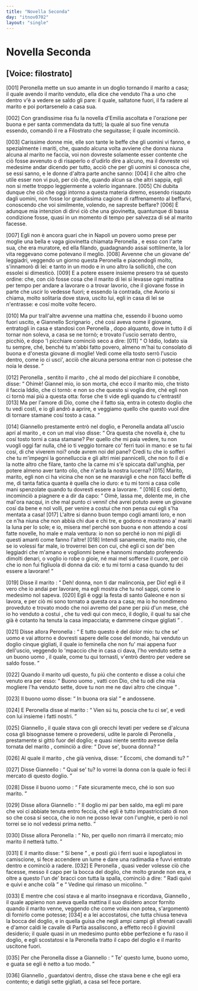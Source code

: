 ```yaml
---
title: "Novella Seconda"
day: "itnov0702"
layout: "single"
---
```

<div id="nov0702" type="novella" who="filostrato">
 <h1>
  Novella Seconda
 </h1>
 <p>
  <h2>
   [Voice: filostrato]
  </h2>
 </p>
 <argument>
  <p>
   <a name="p07020001">
    [001]
   </a>
   <name persref="peronella" type="person">
    Peronella
   </name>
   mette un suo amante in un doglio tornando il marito a casa; il quale avendo il marito venduto, ella dice che venduto l'ha a uno che dentro v'&egrave; a vedere se saldo gli pare: il quale, saltatone fuori, il fa radere al marito e poi portarsenelo a casa sua.
  </p>
 </argument>
 <div3 type="commentary" who="author">
  <p>
   <a name="p07020002">
    [002]
   </a>
   Con grandissime risa fu la novella d'Emilia ascoltata e l'orazione per buona e per santa commendata da tutti; la quale al suo fine venuta essendo, comand&ograve; il re a Filostrato che seguitasse; il quale incominci&ograve;.
  </p>
 </div3>
 <div3 type="commentary" who="filostrato">
  <p>
   <a name="p07020003">
    [003]
   </a>
   Carissime donne mie, elle son tante le beffe che gli uomini vi fanno, e spezialmente i mariti, che, quando alcuna volta avviene che donna niuna alcuna al marito ne faccia, voi non dovreste solamente esser contente che ci&ograve; fosse avvenuto o di risaperlo o d'udirlo dire a alcuno, ma il dovreste voi medesime andar dicendo per tutto, acci&ograve; che per gli uomini si conosca che, se essi sanno, e le donne d'altra parte anche sanno:
   <a name="p07020004">
    [004]
   </a>
   il che altro che utile esser non vi pu&ograve;, per ci&ograve; che, quando alcun sa che altri sappia, egli non si mette troppo leggiermente a volerlo ingannare.
   <a name="p07020005">
    [005]
   </a>
   Chi dubita dunque che ci&ograve; che oggi intorno a questa materia diremo, essendo risaputo dagli uomini, non fosse lor grandissima cagione di raffrenamento al beffarvi, conoscendo che voi similmente, volendo, ne sapreste beffare?
   <a name="p07020006">
    [006]
   </a>
   &Egrave; adunque mia intenzion di dirvi ci&ograve; che una giovinetta, quantunque di bassa condizione fosse, quasi in un momento di tempo per salvezza di s&eacute; al marito facesse.
  </p>
 </div3>
 <p>
  <a name="p07020007">
   [007]
  </a>
  Egli non &egrave; ancora guari che in
  <name placeref="napoli" type="place">
   Napoli
  </name>
  un povero
  <name persref="marito-0702" type="person">
   uomo
  </name>
  prese per moglie una bella e vaga giovinetta chiamata
  <name persref="peronella" type="person">
   Peronella
  </name>
  , e esso con l'arte sua, che era muratore, ed ella filando, guadagnando assai sottilmente, la lor vita reggevano come potevano il meglio.
  <a name="p07020008">
   [008]
  </a>
  Avvenne che un
  <name persref="giannello" type="person">
   giovane
  </name>
  de' leggiadri, veggendo un giorno questa
  <name persref="peronella" type="person">
   Peronella
  </name>
  e piacendogli molto, s'innamor&ograve; di lei: e tanto in un modo e in uno altro la sollicit&ograve;, che con essolei si dimestic&ograve;.
  <a name="p07020009">
   [009]
  </a>
  E a potere essere insieme presero tra s&eacute; questo ordine: che, con ci&ograve; fosse cosa che il marito di lei si levasse ogni mattina per tempo per andare a lavorare o a trovar lavorio, che il giovane fosse in parte che uscir lo vedesse fuori; e essendo la contrada, che Avorio si chiama, molto solitaria dove stava, uscito lui, egli in casa di lei se n'entrasse: e cos&iacute; molte volte fecero.
 </p>
 <p>
  <a name="p07020010">
   [010]
  </a>
  Ma pur trall'altre avvenne una mattina che, essendo il
  <name persref="marito-0702" type="person">
   buono uomo
  </name>
  fuori uscito, e
  <name persref="giannello" type="person">
   Giannello Scrignario
  </name>
  , ch&eacute; cos&iacute; aveva nome il giovane, entratogli in casa e standosi con
  <name persref="peronella" type="person">
   Peronella
  </name>
  , dopo alquanto, dove in tutto il d&iacute; tornar non soleva, a casa se ne torn&ograve;; e trovato l'uscio serrato dentro, picchi&ograve;, e dopo 'l picchiare cominci&ograve; seco a dire:
  <a name="p07020011">
   [011]
  </a>
  <q direct="unspecified" who="marito-0702">
   O Iddio, lodato sia tu sempre, ch&eacute;, bench&eacute; tu m'abbi fatto povero, almeno m'hai tu consolato di buona e d'onesta giovane di moglie! Vedi come ella tosto serr&ograve; l'uscio dentro, come io ci usci', acci&ograve; che alcuna persona entrar non ci potesse che noia le desse.
  </q>
 </p>
 <p>
  <a name="p07020012">
   [012]
  </a>
  <name persref="peronella" type="person">
   Peronella
  </name>
  , sentito il
  <name persref="marito-0702" type="person">
   marito
  </name>
  , ch&eacute; al modo del picchiare il conobbe, disse:
  <q direct="unspecified" who="peronella">
   Ohim&egrave;!
   <name persref="giannello" type="person">
    Giannel
   </name>
   mio, io son morta, ch&eacute; ecco il marito mio, che tristo il faccia Iddio, che ci torn&ograve;: e non so che questo si voglia dire, ch&eacute; egli non ci torn&ograve; mai pi&uacute; a questa otta: forse che ti vide egli quando tu c'entrasti!
   <a name="p07020013">
    [013]
   </a>
   Ma per l'amore di Dio, come che il fatto sia, entra in cotesto doglio che tu vedi cost&iacute;, e io gli andr&ograve; a aprire, e veggiamo quello che questo vuol dire di tornare stamane cos&iacute; tosto a casa.
  </q>
 </p>
 <p>
  <a name="p07020014">
   [014]
  </a>
  <name persref="giannello" type="person">
   Giannello
  </name>
  prestamente entr&ograve; nel doglio, e
  <name persref="peronella" type="person">
   Peronella
  </name>
  andata all'uscio apr&iacute; al
  <name persref="marito-0702" type="person">
   marito
  </name>
  , e con un mal viso disse:
  <q direct="unspecified" who="peronella">
   Ora questa che novella &egrave;, che tu cos&iacute; tosto torni a casa stamane? Per quello che mi paia vedere, tu non vuogli oggi far nulla, ch&eacute; io ti veggio tornare co' ferri tuoi in mano: e se tu fai cos&iacute;, di che viverem noi? onde avrem noi del pane? Credi tu che io sofferi che tu m'impegni la gonnelluccia e gli altri miei pannicelli, che non fo il d&iacute; e la notte altro che filare, tanto che la carne mi s'&egrave; spiccata dall'unghia, per potere almeno aver tanto olio, che n'arda la nostra lucerna?
   <a name="p07020015">
    [015]
   </a>
   Marito, marito, egli non ci ha vicina che non se ne maravigli e che non facci beffe di me, di tanta fatica quanta &egrave; quella che io duro: e tu mi torni a casa colle mani spenzolate quando tu dovresti essere a lavorare.
  </q>
  <a name="p07020016">
   [016]
  </a>
  E cos&iacute; detto, incominci&ograve; a piagnere e a dir da capo:
  <q direct="unspecified" who="peronella">
   Oim&egrave;, lassa me, dolente me, in che mal'ora nacqui, in che mal punto ci venni! ch&eacute; avrei potuto avere un giovane cos&iacute; da bene e nol volli, per venire a costui che non pensa cui egli s'ha mentata a casa!
   <a name="p07020017">
    [017]
   </a>
   L'altre si danno buon tempo cogli amanti loro, e non ce n'ha niuna che non abbia chi due e chi tre, e godono e mostrano a' mariti la luna per lo sole; e io, misera me! perch&eacute; son buona e non attendo a cos&iacute; fatte novelle, ho male e mala ventura: io non so perch&eacute; io non mi pigli di questi amanti come fanno l'altre!
   <a name="p07020018">
    [018]
   </a>
   Intendi sanamente, marito mio, che se io volessi far male, io troverrei ben con cui, ch&eacute; egli ci son de' ben leggiadri che m'amano e voglionmi bene e hannomi mandato proferendo dimolti denari, o voglio io robe o gioie, n&eacute; mai mel sofferse il cuore, per ci&ograve; che io non fui figliuola di donna da ci&ograve;: e tu mi torni a casa quando tu dei essere a lavorare!
  </q>
 </p>
 <p>
  <a name="p07020019">
   [019]
  </a>
  Disse il
  <name persref="marito-0702" type="person">
   marito
  </name>
  :
  <q direct="unspecified" who="marito-0702">
   Deh! donna, non ti dar malinconia, per Dio! egli &egrave; il vero che io andai per lavorare, ma egli mostra che tu nol sappi, come io medesimo nol sapeva.
   <a name="p07020020">
    [020]
   </a>
   Egli &egrave; oggi la festa di
   <name persref="santogaleone" type="person">
    santo Galeone
   </name>
   e non si lavora, e per ci&ograve; mi sono tornato a questa ora a casa; ma io ho nondimeno proveduto e trovato modo che noi avremo del pane per pi&uacute; d'un mese, ch&eacute; io ho venduto a
   <name persref="uomo-0702" type="person">
    costui
   </name>
   , che tu vedi qui con meco, il doglio, il qual tu sai che gi&agrave; &egrave; cotanto ha tenuta la casa impacciata; e dammene cinque gigliati
  </q>
  .
 </p>
 <p>
  <a name="p07020021">
   [021]
  </a>
  Disse allora
  <name persref="peronella" type="person">
   Peronella
  </name>
  :
  <q direct="unspecified" who="peronella">
   E tutto questo &egrave; del dolor mio: tu che se' uomo e vai attorno e dovresti sapere delle cose del mondo, hai venduto un doglio cinque gigliati, il quale io feminella che non fu' mai appena fuor dell'uscio, veggendo lo 'mpaccio che in casa ci dava, l'ho venduto sette a un buono
   <name persref="giannello" type="person">
    uomo
   </name>
   , il quale, come tu qui tornasti, v'entr&ograve; dentro per vedere se saldo fosse.
  </q>
 </p>
 <p>
  <a name="p07020022">
   [022]
  </a>
  Quando il
  <name persref="marito-0702" type="person">
   marito
  </name>
  ud&iacute; questo, fu pi&uacute; che contento e disse a colui che venuto era per esso:
  <q direct="unspecified" who="marito-0702">
   Buono
   <name persref="uomo-0702" type="person">
    uomo
   </name>
   , vatti con Dio, ch&eacute; tu odi che mia mogliere l'ha venduto sette, dove tu non me ne davi altro che cinque
  </q>
  .
 </p>
 <p>
  <a name="p07020023">
   [023]
  </a>
  Il buono
  <name persref="uomo-0702" type="person">
   uomo
  </name>
  disse:
  <q direct="unspecified" who="uomo-0702">
   In buona ora sia!
  </q>
  e andossene.
 </p>
 <p>
  <a name="p07020024">
   [024]
  </a>
  E
  <name persref="peronella" type="person">
   Peronella
  </name>
  disse al
  <name persref="marito-0702" type="person">
   marito
  </name>
  :
  <q direct="unspecified" who="peronella">
   Vien s&uacute; tu, poscia che tu ci se', e vedi con lui insieme i fatti nostri.
  </q>
 </p>
 <p>
  <a name="p07020025">
   [025]
  </a>
  <name persref="giannello" type="person">
   Giannello
  </name>
  , il quale stava con gli orecchi levati per vedere se d'alcuna cosa gli bisognasse temere o provedersi, udite le parole di
  <name persref="peronella" type="person">
   Peronella
  </name>
  , prestamente si gitt&ograve; fuor del doglio; e quasi niente sentito avesse della tornata del
  <name persref="marito-0702" type="person">
   marito
  </name>
  , cominci&ograve; a dire:
  <q direct="unspecified" who="giannello">
   Dove se', buona donna?
  </q>
 </p>
 <p>
  <a name="p07020026">
   [026]
  </a>
  Al quale il
  <name persref="marito-0702" type="person">
   marito
  </name>
  , che gi&agrave; veniva, disse:
  <q direct="unspecified" who="marito-0702">
   Eccomi, che domandi tu?
  </q>
 </p>
 <p>
  <a name="p07020027">
   [027]
  </a>
  Disse
  <name persref="giannello" type="person">
   Giannello
  </name>
  :
  <q direct="unspecified" who="giannello">
   Qual se' tu? Io vorrei la donna con la quale io feci il mercato di questo doglio.
  </q>
 </p>
 <p>
  <a name="p07020028">
   [028]
  </a>
  Disse il buono
  <name persref="marito-0702" type="person">
   uomo
  </name>
  :
  <q direct="unspecified" who="marito-0702">
   Fate sicuramente meco, ch&eacute; io son suo marito.
  </q>
 </p>
 <p>
  <a name="p07020029">
   [029]
  </a>
  Disse allora
  <name persref="giannello" type="person">
   Giannello
  </name>
  :
  <q direct="unspecified" who="giannello">
   Il doglio mi par ben saldo, ma egli mi pare che voi ci abbiate tenuta entro feccia, ch&eacute; egli &egrave; tutto impastricciato di non so che cosa s&iacute; secca, che io non ne posso levar con l'unghie, e per&ograve; io nol torrei se io nol vedessi prima netto.
  </q>
 </p>
 <p>
  <a name="p07020030">
   [030]
  </a>
  Disse allora
  <name persref="peronella" type="person">
   Peronella
  </name>
  :
  <q direct="unspecified" who="peronella">
   No, per quello non rimarr&agrave; il mercato; mio
   <name persref="marito-0702" type="person">
    marito
   </name>
   il netter&agrave; tutto.
  </q>
 </p>
 <p>
  <a name="p07020031">
   [031]
  </a>
  E il
  <name persref="marito-0702" type="person">
   marito
  </name>
  disse:
  <q direct="unspecified" who="marito-0702">
   S&iacute; bene
  </q>
  , e posti gi&uacute; i ferri suoi e ispogliatosi in camiscione, si fece accendere un lume e dare una radimadia e fuvvi entrato dentro e cominci&ograve; a radere.
  <a name="p07020032">
   [032]
  </a>
  E
  <name persref="peronella" type="person">
   Peronella
  </name>
  , quasi veder volesse ci&ograve; che facesse, messo il capo per la bocca del doglio, che molto grande non era, e oltre a questo l'un de' bracci con tutta la spalla, cominci&ograve; a dire:
  <q direct="unspecified" who="peronella">
   Radi quivi e quivi e anche col&agrave;
  </q>
  e
  <q direct="unspecified">
   Vedine qui rimaso un micolino.
  </q>
 </p>
 <p>
  <a name="p07020033">
   [033]
  </a>
  E mentre che cos&iacute; stava e al
  <name persref="marito-0702" type="person">
   marito
  </name>
  insegnava e ricordava,
  <name persref="giannello" type="person">
   Giannello
  </name>
  , il quale appieno non aveva quella mattina il suo disidero ancor fornito quando il
  <name persref="marito-0702" type="person">
   marito
  </name>
  venne, veggendo che come volea non potea, s'argoment&ograve; di fornirlo come potesse;
  <a name="p07020034">
   [034]
  </a>
  e a lei accostatosi, che tutta chiusa teneva la bocca del doglio, e in quella guisa che negli ampi campi gli sfrenati cavalli e d'amor caldi le cavalle di Partia assaliscono, a effetto rec&ograve; il giovinil desiderio; il quale quasi in un medesimo punto ebbe perfezione e fu raso il doglio, e egli scostatosi e la
  <name persref="peronella" type="person">
   Peronella
  </name>
  tratto il capo del doglio e il marito uscitone fuori.
 </p>
 <p>
  <a name="p07020035">
   [035]
  </a>
  Per che
  <name persref="peronella" type="person">
   Peronella
  </name>
  disse a
  <name persref="giannello" type="person">
   Giannello
  </name>
  :
  <q direct="unspecified" who="peronella">
   Te' questo lume, buono uomo, e guata se egli &egrave; netto a tuo modo.
  </q>
 </p>
 <p>
  <a name="p07020036">
   [036]
  </a>
  <name persref="giannello" type="person">
   Giannello
  </name>
  , guardatovi dentro, disse che stava bene e che egli era contento; e datigli sette gigliati, a casa sel fece portare.
 </p>
</div>